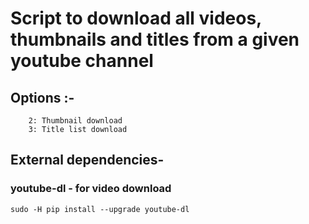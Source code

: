 # Script to download all videos, thumbnails and titles from a given youtube channel

## Options :-
  ``` 1: Video download
      2: Thumbnail download
      3: Title list download
  ```

## External dependencies- 
### youtube-dl - for video download
``sudo -H pip install --upgrade youtube-dl``
